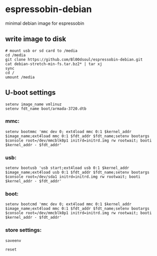 # espressobin-debian
minimal debian image for espressobin

## write image to disk
```
# mount usb or sd card to /media
cd /media
git clone https://github.com/Bl00dsoul/espressobin-debian.git
cat debian-stretch-min-fs.tar.bz2* | tar xj
sync
cd /
umount /media
```

## U-boot settings
```
setenv image_name vmlinuz
setenv fdt_name boot/armada-3720.dtb
```
### mmc:
```
setenv bootmmc 'mmc dev 0; ext4load mmc 0:1 $kernel_addr $image_name;ext4load mmc 0:1 $fdt_addr $fdt_name;setenv bootargs $console root=/dev/mmcblk0p1 initrd=initrd.img rw rootwait; booti $kernel_addr - $fdt_addr'
```
### usb:
```
setenv bootusb 'usb start;ext4load usb 0:1 $kernel_addr $image_name;ext4load usb 0:1 $fdt_addr $fdt_name;setenv bootargs $console root=/dev/sda1 initrd=initrd.img rw rootwait; booti $kernel_addr - $fdt_addr'
``` 
### boot:
```
setenv bootcmd 'mmc dev 0; ext4load mmc 0:1 $kernel_addr $image_name;ext4load mmc 0:1 $fdt_addr $fdt_name;setenv bootargs $console root=/dev/mmcblk0p1 initrd=initrd.img rw rootwait; booti $kernel_addr - $fdt_addr'
```
### store settings:
```
saveenv

reset
```
